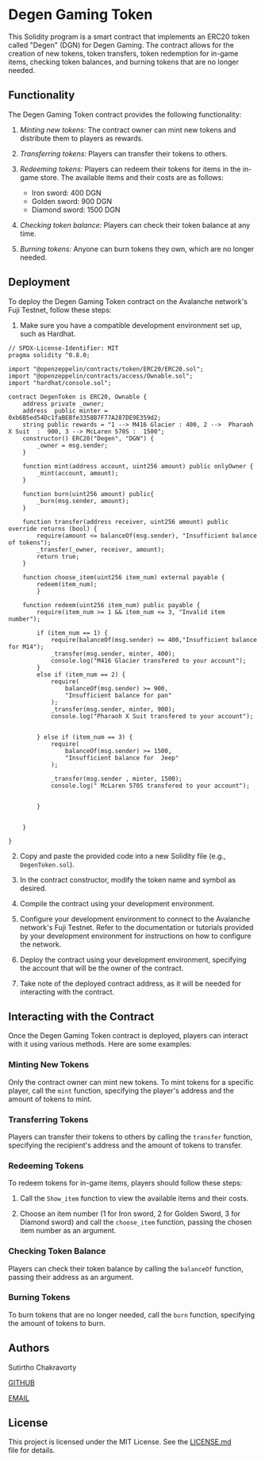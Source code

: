 # Degen Gaming Token

This Solidity program is a smart contract that implements an ERC20 token called "Degen" (DGN) for Degen Gaming. The contract allows for the creation of new tokens, token transfers, token redemption for in-game items, checking token balances, and burning tokens that are no longer needed.

## Functionality

The Degen Gaming Token contract provides the following functionality:

1. *Minting new tokens:* The contract owner can mint new tokens and distribute them to players as rewards.

2. *Transferring tokens:* Players can transfer their tokens to others.

3. *Redeeming tokens:* Players can redeem their tokens for items in the in-game store. The available items and their costs are as follows:
   - Iron sword: 400 DGN
   - Golden sword: 900 DGN
   - Diamond sword: 1500 DGN

4. *Checking token balance:* Players can check their token balance at any time.

5. *Burning tokens:* Anyone can burn tokens they own, which are no longer needed.

## Deployment

To deploy the Degen Gaming Token contract on the Avalanche network's Fuji Testnet, follow these steps:

1. Make sure you have a compatible development environment set up, such as Hardhat.


```
// SPDX-License-Identifier: MIT
pragma solidity ^0.8.0;

import "@openzeppelin/contracts/token/ERC20/ERC20.sol";
import "@openzeppelin/contracts/access/Ownable.sol";
import "hardhat/console.sol";

contract DegenToken is ERC20, Ownable {
    address private _owner;
    address  public minter = 0xb6B5ed54Dc1faBEBfe3358B7F77A287DE9E359d2;
    string public rewards = "1 --> M416 Glacier : 400, 2 -->  Pharaoh X Suit  :  900, 3 --> McLaren 570S :  1500";
    constructor() ERC20("Degen", "DGN") {
        _owner = msg.sender;
    }

    function mint(address account, uint256 amount) public onlyOwner {
        _mint(account, amount);
    }
    
    function burn(uint256 amount) public{
        _burn(msg.sender, amount);
    }

    function transfer(address receiver, uint256 amount) public override returns (bool) {
        require(amount <= balanceOf(msg.sender), "Insufficient balance of tokens");
        _transfer(_owner, receiver, amount);
        return true;
    }

    function choose_item(uint256 item_num) external payable {
        redeem(item_num);
        }

    function redeem(uint256 item_num) public payable {
        require(item_num >= 1 && item_num <= 3, "Invalid item number");

        if (item_num == 1) {
            require(balanceOf(msg.sender) >= 400,"Insufficient balance for M14");
            _transfer(msg.sender, minter, 400);
            console.log("M416 Glacier transfered to your account");
        } 
        else if (item_num == 2) {
            require(
                balanceOf(msg.sender) >= 900,
                "Insufficient balance for pan"
            );
            _transfer(msg.sender, minter, 900);
            console.log("Pharaoh X Suit transfered to your account");

           
        } else if (item_num == 3) {
            require(
                balanceOf(msg.sender) >= 1500,
                "Insufficient balance for  Jeep"
            );
            
            _transfer(msg.sender , minter, 1500);
            console.log(" McLaren 570S transfered to your account");

            
        }

        
    }
  
}

```


2. Copy and paste the provided code into a new Solidity file (e.g., `DegenToken.sol`).

3. In the contract constructor, modify the token name and symbol as desired.

4. Compile the contract using your development environment.

5. Configure your development environment to connect to the Avalanche network's Fuji Testnet. Refer to the documentation or tutorials provided by your development environment for instructions on how to configure the network.

6. Deploy the contract using your development environment, specifying the account that will be the owner of the contract.

7. Take note of the deployed contract address, as it will be needed for interacting with the contract.

## Interacting with the Contract

Once the Degen Gaming Token contract is deployed, players can interact with it using various methods. Here are some examples:

### Minting New Tokens

Only the contract owner can mint new tokens. To mint tokens for a specific player, call the `mint` function, specifying the player's address and the amount of tokens to mint.

### Transferring Tokens

Players can transfer their tokens to others by calling the `transfer` function, specifying the recipient's address and the amount of tokens to transfer.

### Redeeming Tokens

To redeem tokens for in-game items, players should follow these steps:

1. Call the `Show_item` function to view the available items and their costs.

2. Choose an item number (1 for Iron sword, 2 for Golden Sword, 3 for Diamond sword) and call the `choose_item` function, passing the chosen item number as an argument.

### Checking Token Balance

Players can check their token balance by calling the `balanceOf` function, passing their address as an argument.

### Burning Tokens

To burn tokens that are no longer needed, call the `burn` function, specifying the amount of tokens to burn.



## Authors
Sutirtho Chakravorty

[GITHUB](https://github.com/Sutirtho9)

[EMAIL](mailto:sutirthochakravorty@gmail.com)
## License

This project is licensed under the MIT License. See the [LICENSE.md](https://license.md/) file for details.
